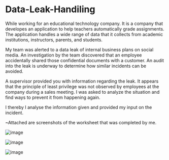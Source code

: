 # Data-Leak-Handiling
While working for an educational technology company.
It is a company that developes an application to help teachers automatically grade assignments. The application handles a wide range of data that it collects from academic institutions, instructors, parents, and students.

My team was alerted to a data leak of internal business plans on social media. An investigation by the team discovered that an employee accidentally shared those confidential documents with a customer. An audit into the leak is underway to determine how similar incidents can be avoided.

A supervisor provided you with information regarding the leak. It appears that the principle of least privilege was not observed by employees at the company during a sales meeting. I was asked to analyze the situation and find ways to prevent it from happening again.

I thereby I analyse the information given and provided my input on the incident. 

~Attached are screenshots of the worksheet that was completed by me. 

![image](https://github.com/MarcoSantibanez/Data-Leak-Handiling/assets/138132151/a1bc7118-ebd3-42d6-8d98-e4f52f45ff7c)

![image](https://github.com/MarcoSantibanez/Data-Leak-Handiling/assets/138132151/8479b66e-7b34-4c46-9b2e-3e6878327039)

![image](https://github.com/MarcoSantibanez/Data-Leak-Handiling/assets/138132151/5a5cc9bc-52e4-49ea-be6c-f27db8c3c807)
